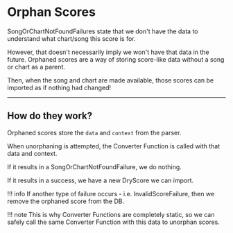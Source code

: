 # Orphan Scores

SongOrChartNotFoundFailures state that we don't have the data
to understand what chart/song this score is for.

However, that doesn't necessarily imply we won't have that
data in the future. Orphaned scores are a way of storing
score-like data without a song or chart as a parent.

Then, when the song and chart are made available, those
scores can be imported as if nothing had changed!

*****

## How do they work?

Orphaned scores store the `data` and `context` from the parser.

When unorphaning is attempted, the Converter Function is
called with that data and context.

If it results in a SongOrChartNotFoundFailure, we do nothing.

If it results in a success, we have a new DryScore we can import.

!!! info
	If another type of failure occurs - i.e. InvalidScoreFailure,
	then we remove the orphaned score from the DB.

!!! note
	This is why Converter Functions are completely
	static, so we can safely call the same Converter
	Function with this data to unorphan scores.
